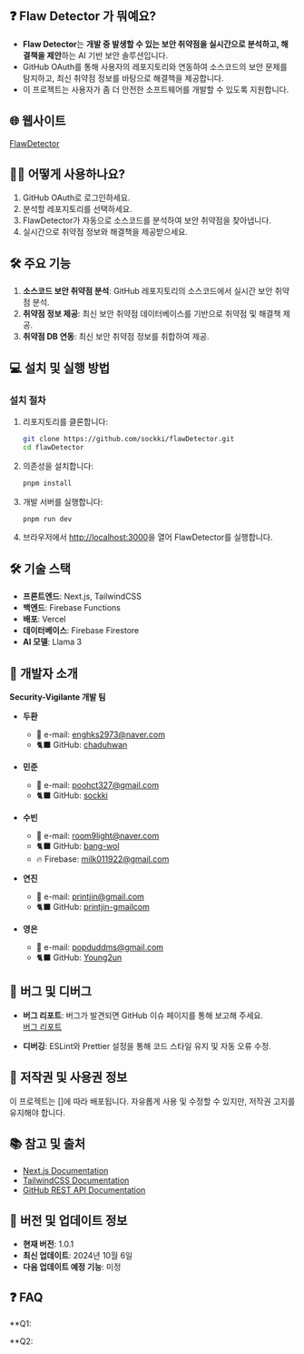 

## ❓  Flaw Detector 가 뭐예요?
- **Flaw Detector**는 **개발 중 발생할 수 있는 보안 취약점을 실시간으로 분석하고, 해결책을 제안**하는 AI 기반 보안 솔루션입니다. 
- GitHub OAuth를 통해 사용자의 레포지토리와 연동하여 소스코드의 보안 문제를 탐지하고, 최신 취약점 정보를 바탕으로 해결책을 제공합니다.
- 이 프로젝트는 사용자가 좀 더 안전한 소프트웨어를 개발할 수 있도록 지원합니다.


## 🌐 웹사이트
[FlawDetector](https://flaw-detector-vigilante.vercel.app/)


## 🙋‍♂️ 어떻게 사용하나요?
1. GitHub OAuth로 로그인하세요.
2. 분석할 레포지토리를 선택하세요.
3. FlawDetector가 자동으로 소스코드를 분석하여 보안 취약점을 찾아냅니다.
4. 실시간으로 취약점 정보와 해결책을 제공받으세요.


## 🛠 주요 기능
1. **소스코드 보안 취약점 분석**: GitHub 레포지토리의 소스코드에서 실시간 보안 취약점 분석.
2. **취약점 정보 제공**: 최신 보안 취약점 데이터베이스를 기반으로 취약점 및 해결책 제공.
3. **취약점 DB 연동**: 최신 보안 취약점 정보를 취합하여 제공.


## 💻 설치 및 실행 방법
### 설치 절차
1. 리포지토리를 클론합니다:
   ```bash
   git clone https://github.com/sockki/flawDetector.git
   cd flawDetector
   ```

2. 의존성을 설치합니다:
   ```bash
   pnpm install
   ```

3. 개발 서버를 실행합니다:
   ```bash
   pnpm run dev
   ```

4. 브라우저에서 [http://localhost:3000](http://localhost:3000)을 열어 FlawDetector를 실행합니다.


## 🛠 기술 스택
- **프론트엔드**: Next.js, TailwindCSS
- **백엔드**: Firebase Functions
- **배포**: Vercel
- **데이터베이스**: Firebase Firestore
- **AI 모델**: Llama 3


## 📝 개발자 소개
**Security-Vigilante 개발 팀**

- **두환**
  - 📧 e-mail: [enghks2973@naver.com](mailto:enghks2973@naver.com)
  - 🐈‍⬛ GitHub: [chaduhwan](https://github.com/printjin-gmailcom)

- **민준**
  - 📧 e-mail: [poohct327@gmail.com](mailto:poohct327@gmail.com)
  - 🐈‍⬛ GitHub: [sockki](https://github.com/sockki)

- **수빈**
  - 📧 e-mail: [room9light@naver.com](mailto:room9light@naver.com)
  - 🐈‍⬛ GitHub: [bang-wol](https://github.com/bang-wol)
  - 🔥 Firebase: [milk011922@gmail.com](mailto:milk011922@gmail.com)

- **연진**
  - 📧 e-mail: [printjin@gmail.com](mailto:printjin@gmail.com)
  - 🐈‍⬛ GitHub: [printjin-gmailcom](https://github.com/printjin-gmailcom)

- **영은**
  - 📧 e-mail: [popduddms@gmail.com](mailto:popduddms@gmail.com)
  - 🐈‍⬛ GitHub: [Young2un](https://github.com/Young2un)


## 🐞 버그 및 디버그
- **버그 리포트**: 버그가 발견되면 GitHub 이슈 페이지를 통해 보고해 주세요.  
  [버그 리포트](https://github.com/security-vigilante/geekhub/issues)
  
- **디버깅**: ESLint와 Prettier 설정을 통해 코드 스타일 유지 및 자동 오류 수정.


## 📄 저작권 및 사용권 정보
이 프로젝트는 []에 따라 배포됩니다. 자유롭게 사용 및 수정할 수 있지만, 저작권 고지를 유지해야 합니다.


## 📚 참고 및 출처
- [Next.js Documentation](https://nextjs.org/docs)
- [TailwindCSS Documentation](https://tailwindcss.com/docs)
- [GitHub REST API Documentation](https://docs.github.com/en/rest)


## 🔄 버전 및 업데이트 정보
- **현재 버전**: 1.0.1
- **최신 업데이트**: 2024년 10월 6일
- **다음 업데이트 예정 기능**: 미정

## ❓ FAQ
**Q1: 

**Q2: 
